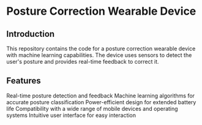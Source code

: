 # Posture Correction Wearable Device
## Introduction
This repository contains the code for a posture correction wearable device with machine learning capabilities. The device uses sensors to detect the user's posture and provides real-time feedback to correct it.

## Features
Real-time posture detection and feedback
Machine learning algorithms for accurate posture classification
Power-efficient design for extended battery life
Compatibility with a wide range of mobile devices and operating systems
Intuitive user interface for easy interaction
